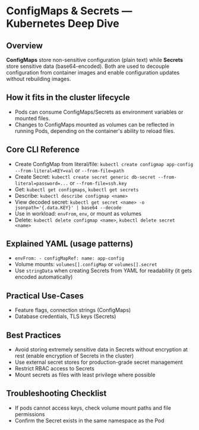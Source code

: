 # ConfigMaps & Secrets — Kubernetes Deep Dive

## Overview
**ConfigMaps** store non-sensitive configuration (plain text) while **Secrets** store sensitive data (base64-encoded). Both are used to decouple configuration from container images and enable configuration updates without rebuilding images.

## How it fits in the cluster lifecycle
- Pods can consume ConfigMaps/Secrets as environment variables or mounted files.
- Changes to ConfigMaps mounted as volumes can be reflected in running Pods, depending on the container's ability to reload files.

## Core CLI Reference
- Create ConfigMap from literal/file: `kubectl create configmap app-config --from-literal=KEY=val` or `--from-file=path`
- Create Secret: `kubectl create secret generic db-secret --from-literal=password=...` or `--from-file=ssh.key`
- Get: `kubectl get configmaps`, `kubectl get secrets`
- Describe: `kubectl describe configmap <name>`
- View decoded secret: `kubectl get secret <name> -o jsonpath='{.data.KEY}' | base64 --decode`
- Use in workload: `envFrom`, `env`, or mount as volumes
- Delete: `kubectl delete configmap <name>`, `kubectl delete secret <name>`

## Explained YAML (usage patterns)
- `envFrom: - configMapRef: name: app-config`
- Volume mounts: `volumes[].configMap` or `volumes[].secret`
- Use `stringData` when creating Secrets from YAML for readability (it gets encoded automatically)

## Practical Use-Cases
- Feature flags, connection strings (ConfigMaps)
- Database credentials, TLS keys (Secrets)

## Best Practices
- Avoid storing extremely sensitive data in Secrets without encryption at rest (enable encryption of Secrets in the cluster)
- Use external secret stores for production-grade secret management
- Restrict RBAC access to Secrets
- Mount secrets as files with least privilege where possible

## Troubleshooting Checklist
- If pods cannot access keys, check volume mount paths and file permissions
- Confirm the Secret exists in the same namespace as the Pod
